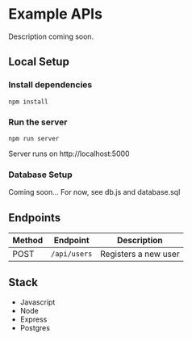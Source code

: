 # Example APIs
Description coming soon.

## Local Setup
 ### Install dependencies
 `npm install`

### Run the server
`npm run server`

Server runs on http://localhost:5000

### Database Setup
Coming soon... 
For now, see db.js and database.sql

## Endpoints
| Method | Endpoint  | Description |
| ------------- | ------------- |:-------------:|
| POST | `/api/users`      | Registers a new user     |


## Stack
- Javascript
- Node
- Express
- Postgres